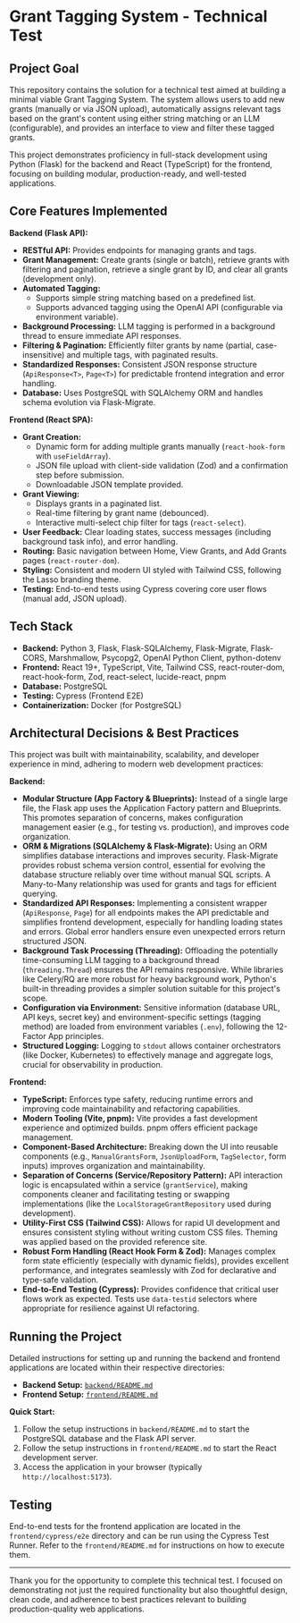 # Grant Tagging System - Technical Test

## Project Goal

This repository contains the solution for a technical test aimed at building a minimal viable Grant Tagging System. The system allows users to add new grants (manually or via JSON upload), automatically assigns relevant tags based on the grant's content using either string matching or an LLM (configurable), and provides an interface to view and filter these tagged grants.

This project demonstrates proficiency in full-stack development using Python (Flask) for the backend and React (TypeScript) for the frontend, focusing on building modular, production-ready, and well-tested applications.

## Core Features Implemented

**Backend (Flask API):**

* **RESTful API:** Provides endpoints for managing grants and tags.
* **Grant Management:** Create grants (single or batch), retrieve grants with filtering and pagination, retrieve a single grant by ID, and clear all grants (development only).
* **Automated Tagging:**
    * Supports simple string matching based on a predefined list.
    * Supports advanced tagging using the OpenAI API (configurable via environment variable).
* **Background Processing:** LLM tagging is performed in a background thread to ensure immediate API responses.
* **Filtering & Pagination:** Efficiently filter grants by name (partial, case-insensitive) and multiple tags, with paginated results.
* **Standardized Responses:** Consistent JSON response structure (`ApiResponse<T>`, `Page<T>`) for predictable frontend integration and error handling.
* **Database:** Uses PostgreSQL with SQLAlchemy ORM and handles schema evolution via Flask-Migrate.

**Frontend (React SPA):**

* **Grant Creation:**
    * Dynamic form for adding multiple grants manually (`react-hook-form` with `useFieldArray`).
    * JSON file upload with client-side validation (Zod) and a confirmation step before submission.
    * Downloadable JSON template provided.
* **Grant Viewing:**
    * Displays grants in a paginated list.
    * Real-time filtering by grant name (debounced).
    * Interactive multi-select chip filter for tags (`react-select`).
* **User Feedback:** Clear loading states, success messages (including background task info), and error handling.
* **Routing:** Basic navigation between Home, View Grants, and Add Grants pages (`react-router-dom`).
* **Styling:** Consistent and modern UI styled with Tailwind CSS, following the Lasso branding theme.
* **Testing:** End-to-end tests using Cypress covering core user flows (manual add, JSON upload).

## Tech Stack

* **Backend:** Python 3, Flask, Flask-SQLAlchemy, Flask-Migrate, Flask-CORS, Marshmallow, Psycopg2, OpenAI Python Client, python-dotenv
* **Frontend:** React 19+, TypeScript, Vite, Tailwind CSS, react-router-dom, react-hook-form, Zod, react-select, lucide-react, pnpm
* **Database:** PostgreSQL
* **Testing:** Cypress (Frontend E2E)
* **Containerization:** Docker (for PostgreSQL)

## Architectural Decisions & Best Practices

This project was built with maintainability, scalability, and developer experience in mind, adhering to modern web development practices:

**Backend:**

* **Modular Structure (App Factory & Blueprints):** Instead of a single large file, the Flask app uses the Application Factory pattern and Blueprints. This promotes separation of concerns, makes configuration management easier (e.g., for testing vs. production), and improves code organization.
* **ORM & Migrations (SQLAlchemy & Flask-Migrate):** Using an ORM simplifies database interactions and improves security. Flask-Migrate provides robust schema version control, essential for evolving the database structure reliably over time without manual SQL scripts. A Many-to-Many relationship was used for grants and tags for efficient querying.
* **Standardized API Responses:** Implementing a consistent wrapper (`ApiResponse`, `Page`) for all endpoints makes the API predictable and simplifies frontend development, especially for handling loading states and errors. Global error handlers ensure even unexpected errors return structured JSON.
* **Background Task Processing (Threading):** Offloading the potentially time-consuming LLM tagging to a background thread (`threading.Thread`) ensures the API remains responsive. While libraries like Celery/RQ are more robust for heavy background work, Python's built-in threading provides a simpler solution suitable for this project's scope.
* **Configuration via Environment:** Sensitive information (database URL, API keys, secret key) and environment-specific settings (tagging method) are loaded from environment variables (`.env`), following the 12-Factor App principles.
* **Structured Logging:** Logging to `stdout` allows container orchestrators (like Docker, Kubernetes) to effectively manage and aggregate logs, crucial for observability in production.

**Frontend:**

* **TypeScript:** Enforces type safety, reducing runtime errors and improving code maintainability and refactoring capabilities.
* **Modern Tooling (Vite, pnpm):** Vite provides a fast development experience and optimized builds. pnpm offers efficient package management.
* **Component-Based Architecture:** Breaking down the UI into reusable components (e.g., `ManualGrantsForm`, `JsonUploadForm`, `TagSelector`, form inputs) improves organization and maintainability.
* **Separation of Concerns (Service/Repository Pattern):** API interaction logic is encapsulated within a service (`grantService`), making components cleaner and facilitating testing or swapping implementations (like the `LocalStorageGrantRepository` used during development).
* **Utility-First CSS (Tailwind CSS):** Allows for rapid UI development and ensures consistent styling without writing custom CSS files. Theming was applied based on the provided reference site.
* **Robust Form Handling (React Hook Form & Zod):** Manages complex form state efficiently (especially with dynamic fields), provides excellent performance, and integrates seamlessly with Zod for declarative and type-safe validation.
* **End-to-End Testing (Cypress):** Provides confidence that critical user flows work as expected. Tests use `data-testid` selectors where appropriate for resilience against UI refactoring.

## Running the Project

Detailed instructions for setting up and running the backend and frontend applications are located within their respective directories:

* **Backend Setup:** [`backend/README.md`](./backend/README.md)
* **Frontend Setup:** [`frontend/README.md`](./frontend/README.md)

**Quick Start:**

1.  Follow the setup instructions in `backend/README.md` to start the PostgreSQL database and the Flask API server.
2.  Follow the setup instructions in `frontend/README.md` to start the React development server.
3.  Access the application in your browser (typically `http://localhost:5173`).

## Testing

End-to-end tests for the frontend application are located in the `frontend/cypress/e2e` directory and can be run using the Cypress Test Runner. Refer to the `frontend/README.md` for instructions on how to execute them.

---

Thank you for the opportunity to complete this technical test. I focused on demonstrating not just the required functionality but also thoughtful design, clean code, and adherence to best practices relevant to building production-quality web applications.